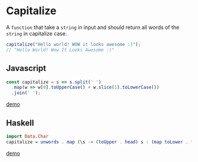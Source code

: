 # Capitalize

A `function` that take a `string` in input and should return all words of the `string` in capitalize case.
```js
capitalize("Hello world! WOW it looks awesome :)");
// "Hello World! Wow It Looks Awesome :)"
```
## Javascript
```js
const capitalize = s => s.split(' ')
  .map(w => w[0].toUpperCase() + w.slice(1).toLowerCase())
  .join(' ');
```
[demo](https://repl.it/Gfhw/0)

## Haskell
```haskell
import Data.Char
capitalize = unwords . map (\s -> (toUpper . head) s : (map toLower . tail) s) . words
```
[demo](https://repl.it/Gfgc/0)
